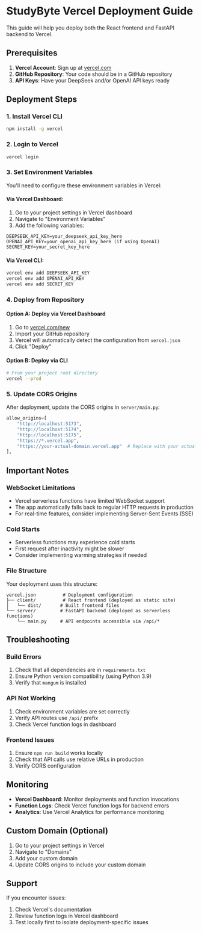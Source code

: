 # StudyByte Vercel Deployment Guide

This guide will help you deploy both the React frontend and FastAPI backend to Vercel.

## Prerequisites

1. **Vercel Account**: Sign up at [vercel.com](https://vercel.com)
2. **GitHub Repository**: Your code should be in a GitHub repository
3. **API Keys**: Have your DeepSeek and/or OpenAI API keys ready

## Deployment Steps

### 1. Install Vercel CLI

```bash
npm install -g vercel
```

### 2. Login to Vercel

```bash
vercel login
```

### 3. Set Environment Variables

You'll need to configure these environment variables in Vercel:

#### Via Vercel Dashboard:
1. Go to your project settings in Vercel dashboard
2. Navigate to "Environment Variables"
3. Add the following variables:

```
DEEPSEEK_API_KEY=your_deepseek_api_key_here
OPENAI_API_KEY=your_openai_api_key_here (if using OpenAI)
SECRET_KEY=your_secret_key_here
```

#### Via Vercel CLI:
```bash
vercel env add DEEPSEEK_API_KEY
vercel env add OPENAI_API_KEY
vercel env add SECRET_KEY
```

### 4. Deploy from Repository

#### Option A: Deploy via Vercel Dashboard
1. Go to [vercel.com/new](https://vercel.com/new)
2. Import your GitHub repository
3. Vercel will automatically detect the configuration from `vercel.json`
4. Click "Deploy"

#### Option B: Deploy via CLI
```bash
# From your project root directory
vercel --prod
```

### 5. Update CORS Origins

After deployment, update the CORS origins in `server/main.py`:

```python
allow_origins=[
    "http://localhost:5173", 
    "http://localhost:5174", 
    "http://localhost:5175",
    "https://*.vercel.app",
    "https://your-actual-domain.vercel.app"  # Replace with your actual Vercel URL
],
```

## Important Notes

### WebSocket Limitations
- Vercel serverless functions have limited WebSocket support
- The app automatically falls back to regular HTTP requests in production
- For real-time features, consider implementing Server-Sent Events (SSE)

### Cold Starts
- Serverless functions may experience cold starts
- First request after inactivity might be slower
- Consider implementing warming strategies if needed

### File Structure
Your deployment uses this structure:
```
vercel.json          # Deployment configuration
├── client/          # React frontend (deployed as static site)
│   └── dist/       # Built frontend files
└── server/         # FastAPI backend (deployed as serverless functions)
    └── main.py     # API endpoints accessible via /api/*
```

## Troubleshooting

### Build Errors
1. Check that all dependencies are in `requirements.txt`
2. Ensure Python version compatibility (using Python 3.9)
3. Verify that `mangum` is installed

### API Not Working
1. Check environment variables are set correctly
2. Verify API routes use `/api/` prefix
3. Check Vercel function logs in dashboard

### Frontend Issues
1. Ensure `npm run build` works locally
2. Check that API calls use relative URLs in production
3. Verify CORS configuration

## Monitoring

- **Vercel Dashboard**: Monitor deployments and function invocations
- **Function Logs**: Check Vercel function logs for backend errors
- **Analytics**: Use Vercel Analytics for performance monitoring

## Custom Domain (Optional)

1. Go to your project settings in Vercel
2. Navigate to "Domains"
3. Add your custom domain
4. Update CORS origins to include your custom domain

## Support

If you encounter issues:
1. Check Vercel's documentation
2. Review function logs in Vercel dashboard
3. Test locally first to isolate deployment-specific issues 